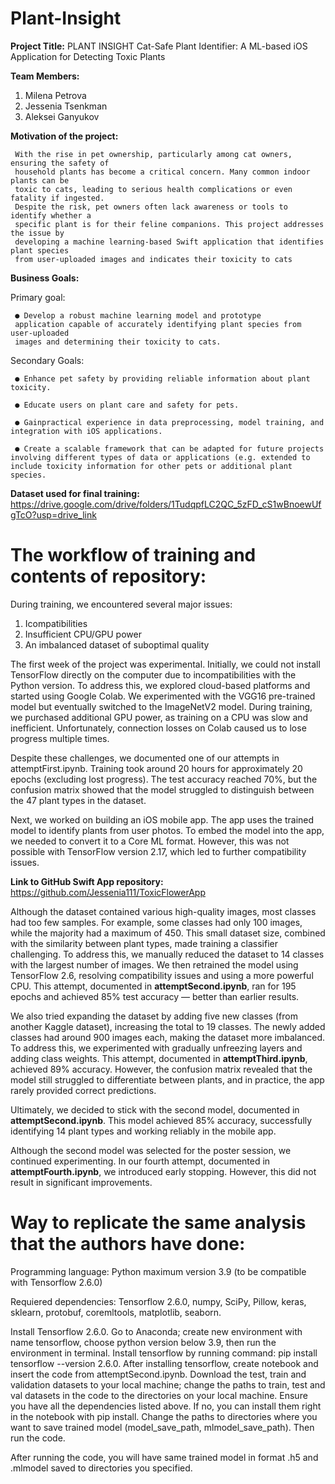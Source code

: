 # Plant-Insight

**Project Title:** PLANT INSIGHT
Cat-Safe Plant Identifier: A ML-based iOS Application for Detecting Toxic Plants

**Team Members:**
 1. Milena Petrova
 2. Jessenia Tsenkman
 3. Aleksei Ganyukov

**Motivation of the project:**

     With the rise in pet ownership, particularly among cat owners, ensuring the safety of
     household plants has become a critical concern. Many common indoor plants can be
     toxic to cats, leading to serious health complications or even fatality if ingested.
     Despite the risk, pet owners often lack awareness or tools to identify whether a
     specific plant is for their feline companions. This project addresses the issue by
     developing a machine learning-based Swift application that identifies plant species
     from user-uploaded images and indicates their toxicity to cats



**Business Goals:**

Primary goal: 
     
     ● Develop a robust machine learning model and prototype
     application capable of accurately identifying plant species from user-uploaded
     images and determining their toxicity to cats.
     
Secondary Goals:

     ● Enhance pet safety by providing reliable information about plant toxicity.
     
     ● Educate users on plant care and safety for pets.
   
     ● Gainpractical experience in data preprocessing, model training, and integration with iOS applications.
     
     ● Create a scalable framework that can be adapted for future projects involving different types of data or applications (e.g. extended to include toxicity information for other pets or additional plant species.



**Dataset used for final training:**
https://drive.google.com/drive/folders/1TudqpfLC2QC_5zFD_cS1wBnoewUfgTcO?usp=drive_link



# The workflow of training and contents of repository:

During training, we encountered several major issues:

1. Icompatibilities
2. Insufficient CPU/GPU power
3. An imbalanced dataset of suboptimal quality

The first week of the project was experimental. Initially, we could not install TensorFlow directly on the computer due to incompatibilities with the Python version. To address this, we explored cloud-based platforms and started using Google Colab. We experimented with the VGG16 pre-trained model but eventually switched to the ImageNetV2 model. During training, we purchased additional GPU power, as training on a CPU was slow and inefficient. Unfortunately, connection losses on Colab caused us to lose progress multiple times.

Despite these challenges, we documented one of our attempts in attemptFirst.ipynb. Training took around 20 hours for approximately 20 epochs (excluding lost progress). The test accuracy reached 70%, but the confusion matrix showed that the model struggled to distinguish between the 47 plant types in the dataset.

Next, we worked on building an iOS mobile app. The app uses the trained model to identify plants from user photos. To embed the model into the app, we needed to convert it to a Core ML format. However, this was not possible with TensorFlow version 2.17, which led to further compatibility issues.

**Link to GitHub Swift App repository:**
https://github.com/Jessenia111/ToxicFlowerApp

Although the dataset contained various high-quality images, most classes had too few samples. For example, some classes had only 100 images, while the majority had a maximum of 450. This small dataset size, combined with the similarity between plant types, made training a classifier challenging. To address this, we manually reduced the dataset to 14 classes with the largest number of images. We then retrained the model using TensorFlow 2.6, resolving compatibility issues and using a more powerful CPU. This attempt, documented in **attemptSecond.ipynb**, ran for 195 epochs and achieved 85% test accuracy — better than earlier results.

We also tried expanding the dataset by adding five new classes (from another Kaggle dataset), increasing the total to 19 classes. The newly added classes had around 900 images each, making the dataset more imbalanced. To address this, we experimented with gradually unfreezing layers and adding class weights. This attempt, documented in **attemptThird.ipynb**, achieved 89% accuracy. However, the confusion matrix revealed that the model still struggled to differentiate between plants, and in practice, the app rarely provided correct predictions.

Ultimately, we decided to stick with the second model, documented in **attemptSecond.ipynb**. This model achieved 85% accuracy, successfully identifying 14 plant types and working reliably in the mobile app.

Although the second model was selected for the poster session, we continued experimenting. In our fourth attempt, documented in **attemptFourth.ipynb**, we introduced early stopping. However, this did not result in significant improvements.


# Way to replicate the same analysis that the authors have done:

Programming language: Python maximum version 3.9 (to be compatible with Tensorflow 2.6.0)
    
Requiered dependencies: Tensorflow 2.6.0, numpy, SciPy, Pillow, keras, sklearn, protobuf, coremltools, matplotlib, seaborn.
    
Install Tensorflow 2.6.0. Go to Anaconda; create new environment with name tensorflow, choose python version below 3.9, then run the environment in terminal. Install tensorflow by running command: pip install tensorflow --version 2.6.0. After installing tensorflow, create notebook and insert the code from attemptSecond.ipynb. Download the test, train and validation datasets to your local machine; change the paths to train, test and val datasets in the code to the directories on your local machine. Ensure you have all the dependencies listed above. If no, you can install them right in the notebook with pip install. Change the paths to directories where you want to save trained model (model_save_path, mlmodel_save_path). Then run the code.
    
After running the code, you will have same trained model in format .h5 and .mlmodel saved to directories you specified.
